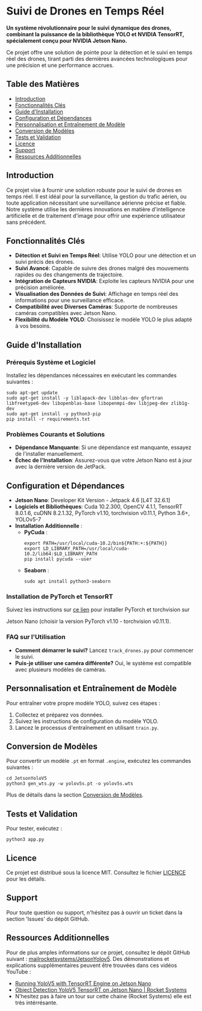 # Suivi de Drones en Temps Réel

**Un système révolutionnaire pour le suivi dynamique des drones, combinant la puissance de la bibliothèque YOLO et NVIDIA TensorRT, spécialement conçu pour NVIDIA Jetson Nano.** 

Ce projet offre une solution de pointe pour la détection et le suivi en temps réel des drones, tirant parti des dernières avancées technologiques pour une précision et une performance accrues.

## Table des Matières
- [Introduction](#introduction)
- [Fonctionnalités Clés](#fonctionnalités-clés)
- [Guide d'Installation](#guide-dinstallation)
- [Configuration et Dépendances](#configuration-et-dépendances)
- [Personnalisation et Entraînement de Modèle](#personnalisation-et-entraînement-de-modèle)
- [Conversion de Modèles](#conversion-de-modèles)
- [Tests et Validation](#tests-et-validation)
- [Licence](#licence)
- [Support](#support)
- [Ressources Additionnelles](#ressources-additionnelles)

## Introduction
Ce projet vise à fournir une solution robuste pour le suivi de drones en temps réel. Il est idéal pour la surveillance, la gestion du trafic aérien, ou toute application nécessitant une surveillance aérienne précise et fiable. Notre système utilise les dernières innovations en matière d'intelligence artificielle et de traitement d'image pour offrir une expérience utilisateur sans précédent.

## Fonctionnalités Clés
- **Détection et Suivi en Temps Réel**: Utilise YOLO pour une détection et un suivi précis des drones.
- **Suivi Avancé**: Capable de suivre des drones malgré des mouvements rapides ou des changements de trajectoire.
- **Intégration de Capteurs NVIDIA**: Exploite les capteurs NVIDIA pour une précision améliorée.
- **Visualisation des Données de Suivi**: Affichage en temps réel des informations pour une surveillance efficace.
- **Compatibilité avec Diverses Caméras**: Supporte de nombreuses caméras compatibles avec Jetson Nano.
- **Flexibilité du Modèle YOLO**: Choisissez le modèle YOLO le plus adapté à vos besoins.

## Guide d'Installation
### Prérequis Système et Logiciel
Installez les dépendances nécessaires en exécutant les commandes suivantes :
```shell
sudo apt-get update
sudo apt-get install -y liblapack-dev libblas-dev gfortran libfreetype6-dev libopenblas-base libopenmpi-dev libjpeg-dev zlib1g-dev
sudo apt-get install -y python3-pip
pip install -r requirements.txt
```

### Problèmes Courants et Solutions
- **Dépendance Manquante**: Si une dépendance est manquante, essayez de l'installer manuellement.
- **Échec de l'Installation**: Assurez-vous que votre Jetson Nano est à jour avec la dernière version de JetPack.

## Configuration et Dépendances
- **Jetson Nano**: Developer Kit Version - Jetpack 4.6 [L4T 32.6.1]
- **Logiciels et Bibliothèques**: Cuda 10.2.300, OpenCV 4.1.1, TensorRT 8.0.1.6, cuDNN 8.2.1.32, PyTorch v1.10, torchvision v0.11.1, Python 3.6+, YOLOv5-7
- **Installation Additionnelle** :
   - **PyCuda** :
     ```shell
     export PATH=/usr/local/cuda-10.2/bin${PATH:+:${PATH}}
     export LD_LIBRARY_PATH=/usr/local/cuda-10.2/lib64:$LD_LIBRARY_PATH
     pip install pycuda --user
     ```
   - **Seaborn** :
     ```shell
     sudo apt install python3-seaborn
     ```

### Installation de PyTorch et TensorRT
Suivez les instructions sur [ce lien](https://forums.developer.nvidia.com/t/pytorch-for-jetson/72048) pour installer PyTorch et torchvision sur

 Jetson Nano (choisir la version PyTorch v1.10 - torchvision v0.11.1).

### FAQ sur l'Utilisation
- **Comment démarrer le suivi?** Lancez `track_drones.py` pour commencer le suivi.
- **Puis-je utiliser une caméra différente?** Oui, le système est compatible avec plusieurs modèles de caméras.

## Personnalisation et Entraînement de Modèle
Pour entraîner votre propre modèle YOLO, suivez ces étapes :
1. Collectez et préparez vos données.
2. Suivez les instructions de configuration du modèle YOLO.
3. Lancez le processus d'entraînement en utilisant `train.py`.

## Conversion de Modèles
Pour convertir un modèle `.pt` en format `.engine`, exécutez les commandes suivantes :
```shell
cd JetsonYoloV5
python3 gen_wts.py -w yolov5s.pt -o yolov5s.wts
```
Plus de détails dans la section [Conversion de Modèles](#conversion-de-modèles).

## Tests et Validation
Pour tester, exécutez :
```shell
python3 app.py
```

## Licence
Ce projet est distribué sous la licence MIT. Consultez le fichier [LICENCE](LICENSE) pour les détails.

## Support
Pour toute question ou support, n'hésitez pas à ouvrir un ticket dans la section 'Issues' du dépôt GitHub.

## Ressources Additionnelles
Pour de plus amples informations sur ce projet, consultez le dépôt GitHub suivant : [mailrocketsystems/JetsonYolov5](https://github.com/mailrocketsystems/JetsonYolov5). Des démonstrations et explications supplémentaires peuvent être trouvées dans ces vidéos YouTube :
- [Running YoloV5 with TensorRT Engine on Jetson Nano](https://www.youtube.com/watch?v=ErWC3nBuV6k&ab_channel=RocketSystems)
- [Object Detection YoloV5 TensorRT on Jetson Nano | Rocket Systems](https://www.youtube.com/watch?v=-Vu65N1NRWw&ab_channel=RocketSystems)
- N'hesitez pas à faire un tour sur cette chaine (Rocket Systems) elle est très intérrésante.

